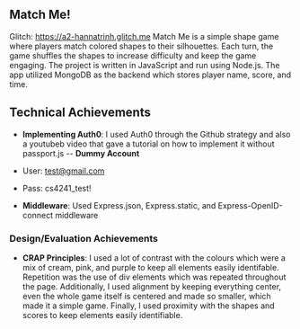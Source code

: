 ## Match Me!
Glitch: https://a2-hannatrinh.glitch.me
Match Me is a simple shape game where players match colored shapes to their silhouettes. Each turn, the game shuffles the shapes to increase difficulty and keep the game engaging. The project is written in JavaScript and run using Node.js. The app utilized MongoDB as the backend which stores player name, score, and time.

## Technical Achievements
- **Implementing Auth0**: I used Auth0 through the Github strategy and also a youtubeb video that gave a tutorial on how to implement it without passport.js
-- **Dummy Account**
- User: test@gmail.com
- Pass: cs4241_test!

- **Middleware**: Used Express.json, Express.static, and Express-OpenID-connect middleware

### Design/Evaluation Achievements
- **CRAP Principles**: I used a lot of contrast with the colours which were a mix of cream, pink, and purple to keep all elements easily identifable. Repetition was the use of div elements which was repeated throughout the page. Additionally, I used alignment by keeping everything center, even the whole game itself is centered and made so smaller, which made it a simple game. Finally, I used proximity with the shapes and scores to keep elements easily identifiable.
